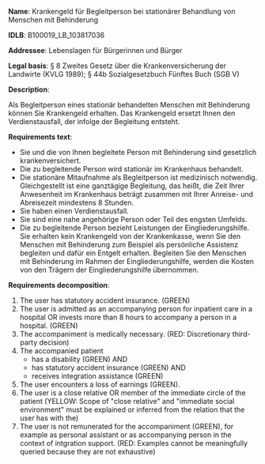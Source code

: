 <b>Name</b>: Krankengeld für Begleitperson bei stationärer Behandlung von Menschen mit Behinderung

<b>IDLB</b>: B100019_LB_103817036

<b>Addressee</b>: Lebenslagen für Bürgerinnen und Bürger

<b>Legal basis</b>: § 8 Zweites Gesetz über die Krankenversicherung der Landwirte (KVLG 1989); § 44b Sozialgesetzbuch Fünftes Buch (SGB V)

<b>Description</b>: 

Als Begleitperson eines stationär behandelten Menschen mit Behinderung können
Sie Krankengeld erhalten. Das Krankengeld ersetzt Ihnen den Verdienstausfall,
der infolge der Begleitung entsteht.

<b>Requirements text</b>:

  * Sie und die von Ihnen begleitete Person mit Behinderung sind gesetzlich krankenversichert.
  * Die zu begleitende Person wird stationär im Krankenhaus behandelt.
  * Die stationäre Mitaufnahme als Begleitperson ist medizinisch notwendig. Gleichgestellt ist eine ganztägige Begleitung, das heißt, die Zeit Ihrer Anwesenheit im Krankenhaus beträgt zusammen mit Ihrer Anreise- und Abreisezeit mindestens 8 Stunden.
  * Sie haben einen Verdienstausfall.
  * Sie sind eine nahe angehörige Person oder Teil des engsten Umfelds.
  * Die zu begleitende Person bezieht Leistungen der Eingliederungshilfe. Sie erhalten kein Krankengeld von der Krankenkasse, wenn Sie den Menschen mit Behinderung zum Beispiel als persönliche Assistenz begleiten und dafür ein Entgelt erhalten. Begleiten Sie den Menschen mit Behinderung im Rahmen der Eingliederungshilfe, werden die Kosten von den Trägern der Eingliederungshilfe übernommen.  

<b>Requirements decomposition</b>:

1. The user has statutory accident insurance. (GREEN)
2. The user is admitted as an accompanying person for inpatient care in a hospital OR invests more than 8 hours to accompany a person in a hospital. (GREEN)
3. The accompaniment is medically necessary. (RED: Discretionary third-party decision)
4. The accompanied patient
    - has a disability (GREEN) AND
    - has statutory accident insurance (GREEN) AND
    - receives integration assistance (GREEN)
5. The user encounters a loss of earnings (GREEN).
6. The user is a close relative OR member of the immediate circle of the patient (YELLOW: Scope of "close relative" and "immediate social environment" must be explained or inferred from the relation that the user has with the)
7. The user is not remunerated for the accompaniment (GREEN), for example as personal assistant or as accompanying person in the context of intgration support. (RED: Examples cannot be meaningfully queried because they are not exhaustive)